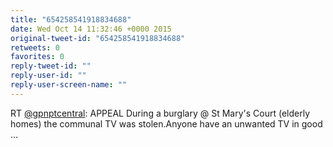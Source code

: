 ```yaml
---
title: "654258541918834688"
date: Wed Oct 14 11:32:46 +0000 2015
original-tweet-id: "654258541918834688"
retweets: 0
favorites: 0
reply-tweet-id: ""
reply-user-id: ""
reply-user-screen-name: ""
---
```

RT <a href="https://twitter.com/gpnptcentral">@gpnptcentral</a>: APPEAL During a burglary @ St Mary's Court (elderly homes) the communal TV was stolen.Anyone have an unwanted TV in good …

